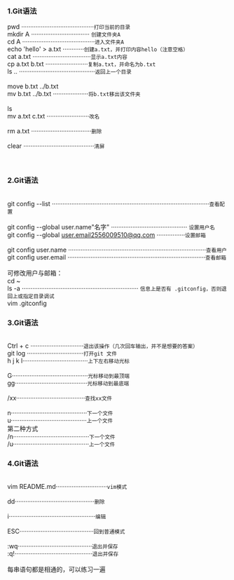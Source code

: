
### 1.Git语法
pwd ·········································`打印当前的目录`
<br>mkdir A  ································· `创建文件夹A`
<br>cd A ·········································`进入文件夹A`
<br>echo 'hello' > a.txt ············`创建a.txt，并打印内容hello（注意空格）`
<br>cat a.txt ·································`显示a.txt内容`
<br>cp a.txt b.txt ························`复制a.txt，并命名为b.txt`
<br>ls .. ···········································`返回上一个目录`
<br>
<br>move b.txt ../b.txt 
<br>mv b.txt ../b.txt ····················`将b.txt移出该文件夹`
<br>
<br>ls
<br>mv a.txt c.txt ························`改名`
<br>
<br>rm a.txt ··································`删除`
<br>
<br>clear ········································`清屏`
<br>
<br> 
<br>

### 2.Git语法
<br>git config --list ·························································································`查看配置`
<br>
<br>git config --global user.name"名字" ··········································· `设置用户名`
<br>git config --global user.email2556009510@qq.com ················`设置邮箱`
<br>
<br>git config user.name ··············································································`查看用户`
<br>git config user.email ··············································································`查看邮箱`
<br>
<br>可修改用户与邮箱：
<br>cd ~ 
<br>ls -a ·································································· `信息上是否有 .gitconfig，否则退回上或指定目录调试`
<br>vim .gitconfig 
<br>


### 3.Git语法
<br>Ctrl + c ······························`退出该操作（几次回车输出，并不是想要的答案）` 
<br>git log ································`打开git 文件`
<br>h j k l·····································`上下左右移动光标`
<br>
<br>G···········································`光标移动到最顶端`
<br>gg·········································`光标移动到最底端`
<br>
<br>/xx·······································`查找xx文件`
<br>
<br>n···········································`下一个文件`
<br>u···········································`上一个文件`
<br>第二种方式
<br>/n···········································`下一个文件`
<br>/u···········································`上一个文件`

### 4.Git语法
<br>vim README.md·····························`vim模式`
<br>
<br>dd·············································`删除`
<br>
<br>i·················································`编辑`
<br>
<br>ESC··········································`回到普通模式`
<br>
<br>:wq··········································`退出并保存`
<br>:q!············································`退出并保存`
<br>
<br> 每串语句都是相通的，可以练习一遍


